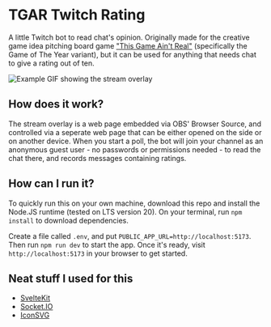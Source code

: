 # TGAR Twitch Rating

A little Twitch bot to read chat's opinion. Originally made for the creative game idea pitching board game
["This Game Ain't Real"](https://thisgameaintreal.carrd.co/) (specifically the Game of The Year variant), but it can be
used for anything that needs chat to give a rating out of ten.

![Example GIF showing the stream overlay](example.gif?raw=true)

## How does it work?

The stream overlay is a web page embedded via OBS' Browser Source, and controlled via a seperate web page that can be
either opened on the side or on another device. When you start a poll, the bot will join your channel as an anonymous
guest user - no passwords or permissions needed - to read the chat there, and records messages containing ratings.

## How can I run it?

To quickly run this on your own machine, download this repo and install the Node.JS runtime (tested on LTS version 20).
On your terminal, run `npm install` to download dependencies.

Create a file called `.env`, and put `PUBLIC_APP_URL=http://localhost:5173`. Then run `npm run dev` to start the app.
Once it's ready, visit `http://localhost:5173` in your browser to get started.

## Neat stuff I used for this

-   [SvelteKit](https://kit.svelte.dev/)
-   [Socket.IO](https://socket.io/)
-   [IconSVG](https://iconsvg.xyz/)
